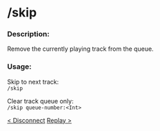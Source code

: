 # /skip

### Description:
Remove the currently playing track from the queue.<br>

### Usage:
Skip to next track:<br>
`/skip`<br>

Clear track queue only:<br>
`/skip queue-number:<Int>`<br>

<a class="button prev" href="./#/commands/musiccommands/dc" role="button">< Disconnect</a>
<a class="button next" href="./#/commands/musiccommands/replay" role="button">Replay ></a>